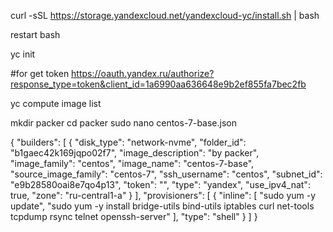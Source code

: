 curl -sSL https://storage.yandexcloud.net/yandexcloud-yc/install.sh | bash

restart bash

yc init

#for get token https://oauth.yandex.ru/authorize?response_type=token&client_id=1a6990aa636648e9b2ef855fa7bec2fb

yc compute image list

mkdir packer
cd packer
sudo nano centos-7-base.json

{
  "builders": [
    {
      "disk_type": "network-nvme",
      "folder_id": "b1gaec42k169jqpo02f7",
      "image_description": "by packer",
      "image_family": "centos",
      "image_name": "centos-7-base",
      "source_image_family": "centos-7",
      "ssh_username": "centos",
      "subnet_id": "e9b28580oai8e7qo4p13",
      "token": "",
      "type": "yandex",
      "use_ipv4_nat": true,
      "zone": "ru-central1-a"
    }
  ],
  "provisioners": [
    {
      "inline": [
        "sudo yum -y update",
        "sudo yum -y install bridge-utils bind-utils iptables curl net-tools tcpdump rsync telnet openssh-server"
      ],
      "type": "shell"
    }
  ]
}



